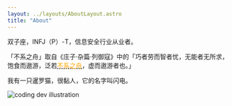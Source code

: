 ```yaml
---
layout: ../layouts/AboutLayout.astro
title: "About"
---
```


双子座，INFJ（P）-T，信息安全行业从业者。

「不系之舟」取自《庄子·杂篇·列御寇》中的「巧者劳而智者忧，无能者无所求，饱食而遨游，泛若<span style="color:orange; text-decoration: underline dashed; text-decoration-color: black;">不系之舟</span>，虚而遨游者也。」

我有一只暹罗猫，很黏人，它的名字叫闪电。

<div>
  <img src="/assets/cat.jpg" class="sm:w-1/2 mx-auto" alt="coding dev illustration">
</div>
